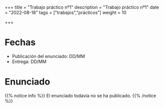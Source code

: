 +++
title = "Trabajo práctico nº1"
description = "Trabajo práctico nº1"
date = "2022-08-18"
tags = ["trabajos","prácticos"]
weight = 10

+++

# Fechas

* Publicación del enunciado: DD/MM
* Entrega: DD/MM

# Enunciado

{{% notice info %}}
El enunciado todavía no se ha publicado.
{{% /notice %}}